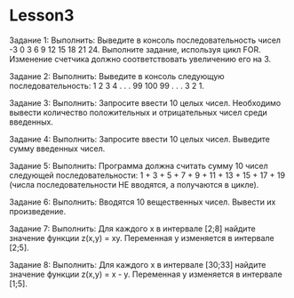 # Lesson3
Задание 1:
Выполнить: Выведите в консоль последовательность чисел -3 0 3 6 9 12 15 18 21 24. Выполните задание, используя цикл FOR. Изменение счетчика должно соответствовать увеличению его на 3.

Задание 2:
Выполнить: Выведите в консоль следующую последовательность: 1 2 3 4 . . . 99 100 99 . . . 3 2 1.

Задание 3:
Выполнить: Запросите ввести 10 целых чисел. Необходимо вывести количество положительных и отрицательных чисел среди введенных.

Задание 4:
Выполнить: Запросите ввести 10 целых чисел. Выведите сумму введенных чисел.

Задание 5:
Выполнить: Программа должна считать сумму 10 чисел следующей последовательности: 1 + 3 + 5 + 7 + 9 + 11 + 13 + 15 + 17 + 19 (числа последовательности НЕ вводятся, а получаются в цикле).

Задание 6:
Выполнить: Вводятся 10 вещественных чисел. Вывести их произведение.

Задание 7:
Выполнить: Для каждого x в интервале [2;8] найдите значение функции z(x,y) = xy. Переменная y изменяется в интервале [2;5].

Задание 8:
Выполнить: Для каждого x в интервале [30;33] найдите значение функции z(x,y) = x - y. Переменная y изменяется в интервале [1;5].

